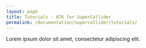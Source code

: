 ```yaml
---
layout: page
title: Tutorials - ATK for SuperCollider
permalink: /documentation/supercollider/tutorials/
---
```


Lorem ipsum dolor sit amet, consectetur adipiscing elit.